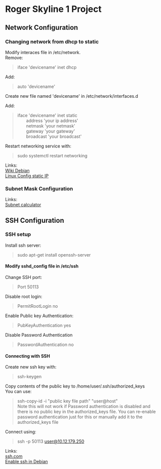 # Roger Skyline 1 Project

## Network Configuration

### Changing network from dhcp to static  
Modify interaces file in /etc/network.  
Remove:  
>iface 'devicename' inet dhcp

Add:
>auto 'devicename'

Create new file named 'devicename' in /etc/network/interfaces.d  

Add:
>iface 'devicename' inet static  
&ensp;&ensp;&ensp;&ensp;address 'your ip address'  
&ensp;&ensp;&ensp;&ensp;netmask 'your netmask'  
&ensp;&ensp;&ensp;&ensp;gateway 'your gateway'  
&ensp;&ensp;&ensp;&ensp;broadcast 'your broadcast'  

Restart networking service with:  
>sudo systemctl restart networking  

Links:  
[Wiki Debian](https://wiki.debian.org/NetworkConfiguration#Configuring_the_interface_manually)  
[Linux Config static IP](https://linuxconfig.org/how-to-setup-a-static-ip-address-on-debian-linux)

### Subnet Mask Configuration  



Links:  
[Subnet calculator](https://www.calculator.net/ip-subnet-calculator.html)

## SSH Configuration  

### SSH setup  
Install ssh server:  
>sudo apt-get install openssh-server  

#### Modify sshd_config file in /etc/ssh  

Change SSH port:  
>Port 50113  

Disable root login:  
>PermitRootLogin no  

Enable Public key Authentication:  
>PubKeyAuthentication yes  

Disable Password Authentication  
>PasswordAuthentication no  

#### Connecting with SSH  

Create new ssh key with:  
>ssh-keygen  

Copy contents of the public key to /home/user/.ssh/authorized_keys  
You can use:  
>ssh-copy-id -i "public key file path" "user@host"  
Note this will not work if Password authentication is disabled and there is no public key in the authorized_keys file. You can re-enable password authentication just for this or manually add it to the authorized_keys file

Connect using:
> ssh -p 50113 user@10.12.179.250  

Links:  
[ssh.com](https://www.ssh.com/academy/ssh/)  
[Enable ssh in Debian](https://phoenixnap.com/kb/how-to-enable-ssh-on-debian)